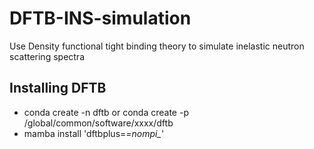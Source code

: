 # DFTB-INS-simulation

Use Density functional tight binding theory to simulate inelastic neutron scattering spectra

## Installing DFTB 

* conda create -n dftb or conda create -p /global/common/software/xxxx/dftb
* mamba install 'dftbplus=*=nompi_*'

